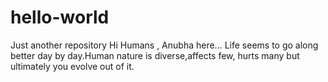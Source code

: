 # hello-world
Just another repository
Hi Humans ,
Anubha here... Life seems to go along better day by day.Human nature is diverse,affects few, hurts many but ultimately you evolve out of it.
